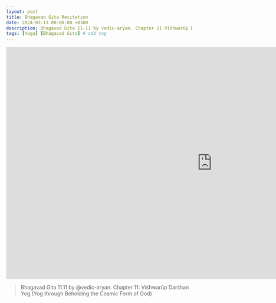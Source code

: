 ```yaml
---
layout: post
title: Bhagavad Gita Recitation
date: 2024-03-13 00:00:00 +0300
description: Bhagavad Gita 11-11 by vedic-aryan. Chapter 11 Viśhwarūp Darśhan Yog (Yog through Beholding the Cosmic Form of God)
tags: [Yoga] [Bhagavad Gita] # add tag
---
```


<iframe width="1116" height="628" src="https://www.youtube.com/embed/6pJVI17BMiw" title="Bhagavad Gita 11.11 by Aryan Rawat" frameborder="0" allow="accelerometer; autoplay; clipboard-write; encrypted-media; gyroscope; picture-in-picture; web-share" allowfullscreen></iframe>

> Bhagavad Gita 11.11 by @vedic-aryan. Chapter 11: Viśhwarūp Darśhan Yog (Yog through Beholding the Cosmic Form of God)


